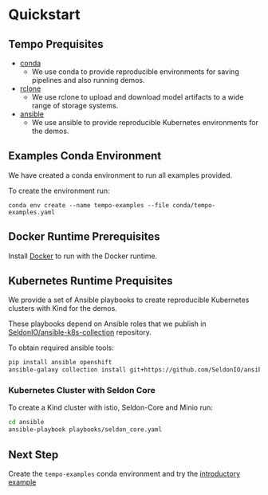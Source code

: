 # Quickstart

## Tempo Prequisites


 * [conda](https://docs.conda.io/projects/conda/en/latest/user-guide/install/index.html)
    * We use conda to provide reproducible environments for saving pipelines and also running demos.
 * [rclone](https://rclone.org/install/)
    * We use rclone to upload and download model artifacts to a wide range of storage systems.
 * [ansible](https://www.ansible.com/)
    * We use ansible to provide reproducible Kubernetes environments for the demos.

## Examples Conda Environment

We have created a conda environment to run all examples provided.

To create the environment run:

```
conda env create --name tempo-examples --file conda/tempo-examples.yaml
```

## Docker Runtime Prerequisites

Install [Docker](https://www.docker.com/) to run with the Docker runtime.

## Kubernetes Runtime Prequisites

We provide a set of Ansible playbooks to create reproducible Kubernetes clusters with Kind for the demos.

These playbooks depend on Ansible roles that we publish in  [SeldonIO/ansible-k8s-collection](https://github.com/SeldonIO/ansible-k8s-collection) repository.

To obtain required ansible tools:
```bash
pip install ansible openshift
ansible-galaxy collection install git+https://github.com/SeldonIO/ansible-k8s-collection.git,v0.2.0
```

### Kubernetes Cluster with Seldon Core

To create a Kind cluster with istio, Seldon-Core and Minio run:
```bash
cd ansible
ansible-playbook playbooks/seldon_core.yaml
```

## Next Step

Create the `tempo-examples` conda environment and try the [introductory example](../examples/custom-model/README.html)
